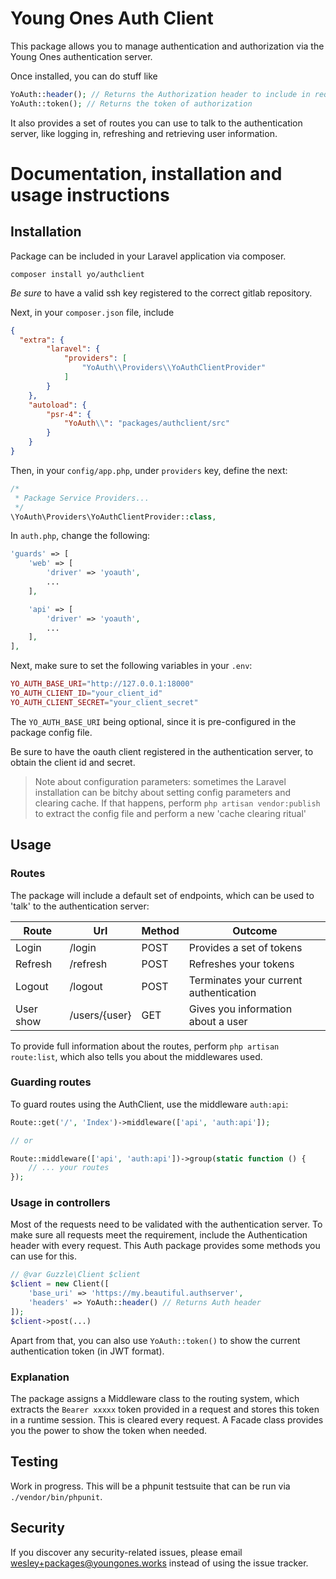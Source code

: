 # Young Ones Auth Client

This package allows you to manage authentication and authorization via the 
Young Ones authentication server.

Once installed, you can do stuff like 
```php
YoAuth::header(); // Returns the Authorization header to include in requests
YoAuth::token(); // Returns the token of authorization
```

It also provides a set of routes you can use to talk to the authentication
server, like logging in, refreshing and retrieving user information.

# Documentation, installation and usage instructions

## Installation
Package can be included in your Laravel application via composer.
```shell script
composer install yo/authclient
```
*Be sure* to have a valid ssh key registered to the correct gitlab 
repository.

Next, in your `composer.json` file, include
```json
{
  "extra": {
        "laravel": {
            "providers": [
                "YoAuth\\Providers\\YoAuthClientProvider"
            ]
        }
    },
    "autoload": {
        "psr-4": {
            "YoAuth\\": "packages/authclient/src"
        }
    }
}
```

Then, in your `config/app.php`, under `providers` key, define the next: 
```php
/*
 * Package Service Providers...
 */
\YoAuth\Providers\YoAuthClientProvider::class,
```

In `auth.php`, change the following:
```php
'guards' => [
    'web' => [
        'driver' => 'yoauth',
        ...
    ],

    'api' => [
        'driver' => 'yoauth',
        ...
    ],
],
```

Next, make sure to set the following variables in your `.env`:
```php
YO_AUTH_BASE_URI="http://127.0.0.1:18000"
YO_AUTH_CLIENT_ID="your_client_id"
YO_AUTH_CLIENT_SECRET="your_client_secret"
``` 
The `YO_AUTH_BASE_URI` being optional, since it is pre-configured in 
the package config file.

Be sure to have the oauth client registered in the authentication server,
to obtain the client id and secret.

> Note about configuration parameters: sometimes the Laravel installation
> can be bitchy about setting config parameters and clearing cache. If that
> happens, perform `php artisan vendor:publish` to extract the config file
> and perform a new 'cache clearing ritual'

## Usage

### Routes
The package will include a default set of endpoints, which can be 
used to 'talk' to the authentication server:

| Route | Url | Method | Outcome |
| ----- | --- | ------ | ------- |
| Login | /login | POST | Provides a set of tokens |
| Refresh | /refresh | POST | Refreshes your tokens |
| Logout | /logout | POST | Terminates your current authentication |
| User show | /users/{user} | GET | Gives you information about a user |

To provide full information about the routes, perform 
`php artisan route:list`, which also tells you about the middlewares
used.

### Guarding routes
To guard routes using the AuthClient, use the middleware `auth:api`:
```php
Route::get('/', 'Index')->middleware(['api', 'auth:api']);

// or

Route::middleware(['api', 'auth:api'])->group(static function () {
    // ... your routes
});
```

### Usage in controllers
Most of the requests need to be validated with the authentication server.
To make sure all requests meet the requirement, include the Authentication
header with every request. This Auth package provides some methods you can
use for this.

```php
// @var Guzzle\Client $client
$client = new Client([
    'base_uri' => 'https://my.beautiful.authserver',
    'headers' => YoAuth::header() // Returns Auth header
]);
$client->post(...)
```

Apart from that, you can also use `YoAuth::token()` to show the
current authentication token (in JWT format).

### Explanation
The package assigns a Middleware class to the routing system, which
extracts the `Bearer xxxxx` token provided in a request and stores this token in a
runtime session. This is cleared every request. A Facade class provides you the power to show the
token when needed.

## Testing
Work in progress. This will be a phpunit testsuite that can be run
via `./vendor/bin/phpunit`.

## Security
If you discover any security-related issues, please email wesley+packages@youngones.works
instead of using the issue tracker.

